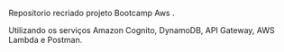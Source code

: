 Repositorio recriado projeto Bootcamp Aws .

Utilizando os serviços Amazon Cognito, DynamoDB, API Gateway, AWS Lambda e Postman.
